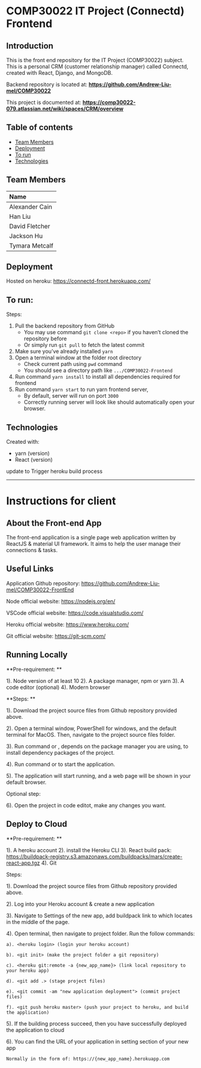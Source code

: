 # COMP30022 IT Project (Connectd) Frontend

## Introduction

This is the front end repository for the IT Project (COMP30022) subject. This is a personal CRM (customer relationship manager) called Connectd, created with React, Django, and MongoDB.

Backend repository is located at: **https://github.com/Andrew-Liu-mel/COMP30022**

This project is documented at: **https://comp30022-079.atlassian.net/wiki/spaces/CRM/overview**

## Table of contents

- [Team Members](#team-members)
- [Deployment](#deployment)
- [To run](#to-run)
- [Technologies](#technologies)

## Team Members

| Name           |
| :------------  |
| Alexander Cain |
| Han Liu        |
| David Fletcher  |
| Jackson Hu     |
| Tymara Metcalf |

## Deployment

Hosted on heroku: https://connectd-front.herokuapp.com/

## To run:

Steps:
1. Pull the backend repository from GitHub
   * You may use command ```git clone <repo>``` if you haven’t cloned the repository before
   * Or simply run ```git pull``` to fetch the latest commit
2. Make sure you’ve already installed ```yarn```
3. Open a terminal window at the folder root directory
   * Check current path using ```pwd``` command
   * You should see a directory path like ```.../COMP30022-Frontend```
4. Run command ```yarn install``` to install all dependencies required for frontend
5. Run command ```yarn start``` to run yarn frontend server, 
   * By default, server will run on port ```3000```
   * Correctly running server will look like should automatically open your browser.
  
## Technologies

Created with:
- yarn (version)
- React (version)

update to Trigger heroku build process

---------------------------------------------------------------------------------------------------------------------------------

# Instructions for client

## About the Front-end App

The front-end application is a single page web application written by ReactJS & material UI framework.
It aims to help the user manage their connections & tasks.

## Useful Links

Application Github repository: https://github.com/Andrew-Liu-mel/COMP30022-FrontEnd

Node official website: https://nodejs.org/en/

VSCode official website: https://code.visualstudio.com/

Heroku official website: https://www.heroku.com/

Git official website: https://git-scm.com/

## Running Locally

**Pre-requirement: **

1). Node version of at least 10
2). A package manager, npm or yarn
3). A code editor (optional)
4). Modern browser

**Steps: **

1). Download the project source files from Github repository provided above.

2). Open a terminal window, PowerShell for windows, and the default terminal for MacOS.
    Then, navigate to the project source files folder.

3). Run command <npm install> or <yarn>, depends on the package manager you are using,
    to install dependency packages of the project.

4). Run command <npm start> or <yarn start> to start the application.
 
5). The application will start running, and a web page will be shown in your default browser. 

Optional step: 

6). Open the project in code editot, make any changes you want.
  
 ## Deploy to Cloud
  
**Pre-requirement: ** 

1). A heroku account
2). install the Heroku CLI
3). React build pack: https://buildpack-registry.s3.amazonaws.com/buildpacks/mars/create-react-app.tgz
4). Git 

Steps:

1). Download the project source files from Github repository provided above.

2). Log into your Heroku account & create a new application

3). Navigate to Settings of the new app, 
    add buildpack link to <Buildpacks section> which locates in the middle of the page.

4). Open terminal, then navigate to project folder. Run the follow commands:

    a). <heroku login> (login your heroku account)
 
    b). <git init> (make the project folder a git repository)

    c). <heroku git:remote -a {new_app_name}> (link local repository to your heroku app)

    d). <git add .> (stage project files)

    e). <git commit -am "new application deployment"> (commit project files)

    f). <git push heroku master> (push your project to heroku, and build the application)

5). If the building process succeed, then you have successfully deployed the application to cloud

6). You can find the URL of your application in setting section of your new app
    
    Normally in the form of: https://{new_app_name}.herokuapp.com
    
